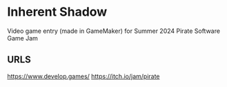 # Inherent Shadow
Video game entry (made in GameMaker) for Summer 2024 Pirate Software Game Jam

## URLS
<https://www.develop.games/>
<https://itch.io/jam/pirate>
